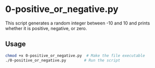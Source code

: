 # 0-positive_or_negative.py

This script generates a random integer between -10 and 10 and prints whether it is positive, negative, or zero.

## Usage
```sh
chmod +x 0-positive_or_negative.py  # Make the file executable
./0-positive_or_negative.py        # Run the script
